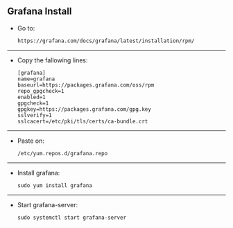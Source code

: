 ## Grafana Install 




 -  Go to:
 
        https://grafana.com/docs/grafana/latest/installation/rpm/
 
 
 ---
 
 -  Copy the fallowing lines: 

        [grafana]  
        name=grafana  
        baseurl=https://packages.grafana.com/oss/rpm  
        repo_gpgcheck=1  
        enabled=1  
        gpgcheck=1  
        gpgkey=https://packages.grafana.com/gpg.key  
        sslverify=1  
        sslcacert=/etc/pki/tls/certs/ca-bundle.crt  

---

 -  Paste on:

        /etc/yum.repos.d/grafana.repo

---
 
 -  Install grafana:
    
        sudo yum install grafana

---
  
 -  Start grafana-server: 
 
        sudo systemctl start grafana-server
